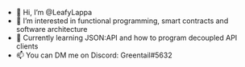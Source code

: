 - 👋 Hi, I’m @LeafyLappa
- 👀 I’m interested in functional programming, smart contracts and software architecture
- 🌱 Currently learning JSON:API and how to program decoupled API clients
- 📫 You can DM me on Discord: Greentail#5632 
